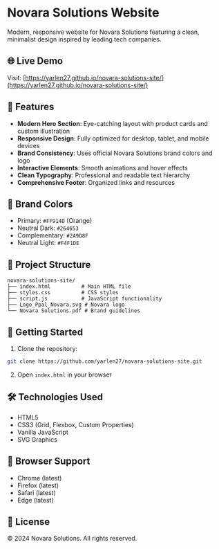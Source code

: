 # Novara Solutions Website

Modern, responsive website for Novara Solutions featuring a clean, minimalist design inspired by leading tech companies.

## 🌐 Live Demo
Visit: [https://yarlen27.github.io/novara-solutions-site/](https://yarlen27.github.io/novara-solutions-site/)

## 🎨 Features

- **Modern Hero Section**: Eye-catching layout with product cards and custom illustration
- **Responsive Design**: Fully optimized for desktop, tablet, and mobile devices
- **Brand Consistency**: Uses official Novara Solutions brand colors and logo
- **Interactive Elements**: Smooth animations and hover effects
- **Clean Typography**: Professional and readable text hierarchy
- **Comprehensive Footer**: Organized links and resources

## 🎨 Brand Colors

- Primary: `#FF914D` (Orange)
- Neutral Dark: `#264653`
- Complementary: `#2A9D8F`
- Neutral Light: `#F4F1DE`

## 📁 Project Structure

```
novara-solutions-site/
├── index.html          # Main HTML file
├── styles.css          # CSS styles
├── script.js           # JavaScript functionality
├── Logo_Ppal_Novara.svg # Novara logo
└── Novara Solutions.pdf # Brand guidelines
```

## 🚀 Getting Started

1. Clone the repository:
```bash
git clone https://github.com/yarlen27/novara-solutions-site.git
```

2. Open `index.html` in your browser

## 🛠️ Technologies Used

- HTML5
- CSS3 (Grid, Flexbox, Custom Properties)
- Vanilla JavaScript
- SVG Graphics

## 📱 Browser Support

- Chrome (latest)
- Firefox (latest)
- Safari (latest)
- Edge (latest)

## 📄 License

© 2024 Novara Solutions. All rights reserved.